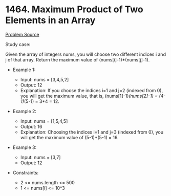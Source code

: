 # 1464. Maximum Product of Two Elements in an Array

[Problem Source](https://leetcode.com/problems/maximum-product-of-two-elements-in-an-array/description/)

Study case:

Given the array of integers nums, you will choose two different indices i and j of that array. Return the maximum value of (nums[i]-1)*(nums[j]-1).

* Example 1:

    - Input: nums = [3,4,5,2]
    - Output: 12 
    - Explanation: If you choose the indices i=1 and j=2 (indexed from 0), you will get the maximum value, that is, (nums[1]-1)*(nums[2]-1) = (4-1)*(5-1) = 3*4 = 12. 

* Example 2:

    - Input: nums = [1,5,4,5]
    - Output: 16
    - Explanation: Choosing the indices i=1 and j=3 (indexed from 0), you will get the maximum value of (5-1)*(5-1) = 16.

* Example 3:

    - Input: nums = [3,7]
    - Output: 12

* Constraints:

    - 2 <= nums.length <= 500
    - 1 <= nums[i] <= 10^3

